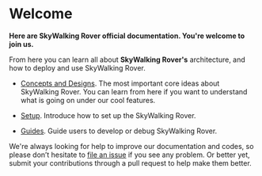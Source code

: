 # Welcome
**Here are SkyWalking Rover official documentation. You're welcome to join us.**

From here you can learn all about **SkyWalking Rover's** architecture, and how to deploy and use SkyWalking Rover.

- [Concepts and Designs](en/concepts-and-designs/overview.md). The most important core ideas about SkyWalking Rover. You can learn from here if you want to understand what is going on under our cool features.

- [Setup](en/setup/overview.md). Introduce how to set up the SkyWalking Rover.

- [Guides](en/guide/README.md). Guide users to develop or debug SkyWalking Rover.

We're always looking for help to improve our documentation and codes, so please don’t hesitate to [file an issue](https://github.com/apache/skywalking/issues/new)
if you see any problem.
Or better yet, submit your contributions through a pull request to help make them better.